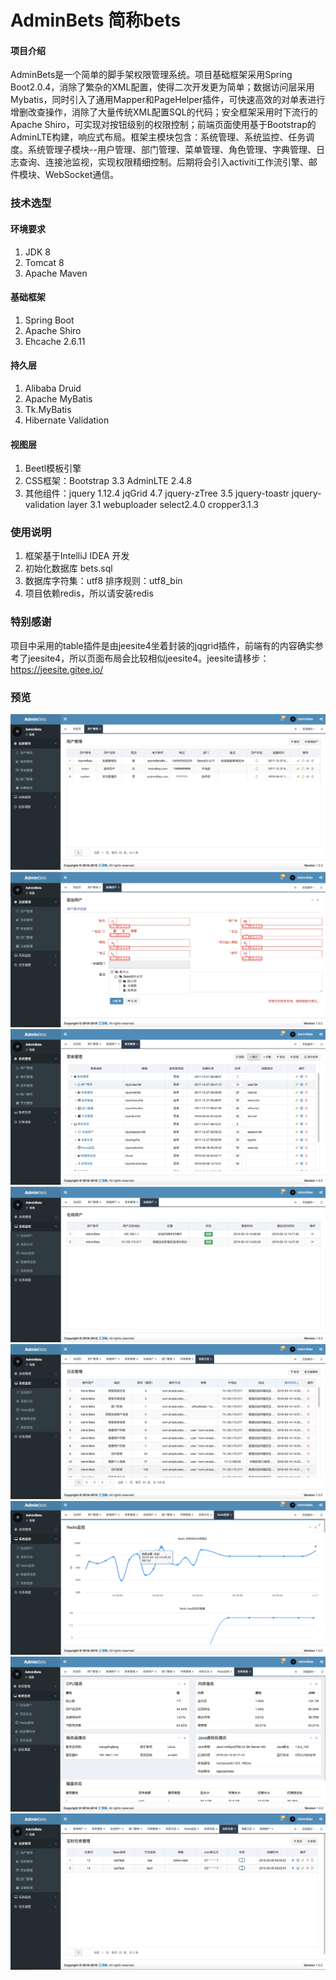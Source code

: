 # AdminBets 简称bets
#### 项目介绍
AdminBets是一个简单的脚手架权限管理系统。项目基础框架采用Spring Boot2.0.4，消除了繁杂的XML配置，使得二次开发更为简单；数据访问层采用Mybatis，同时引入了通用Mapper和PageHelper插件，可快速高效的对单表进行增删改查操作，消除了大量传统XML配置SQL的代码；安全框架采用时下流行的Apache Shiro，可实现对按钮级别的权限控制；前端页面使用基于Bootstrap的AdminLTE构建，响应式布局。框架主模块包含：系统管理、系统监控、任务调度。系统管理子模块--用户管理、部门管理、菜单管理、角色管理、字典管理、日志查询、连接池监视，实现权限精细控制。后期将会引入activiti工作流引擎、邮件模块、WebSocket通信。

### 技术选型
#### 环境要求
1. JDK 8
2. Tomcat 8
3. Apache Maven
#### 基础框架
1. Spring Boot
2. Apache Shiro
3. Ehcache 2.6.11
#### 持久层
1. Alibaba Druid
2. Apache MyBatis
2. Tk.MyBatis
3. Hibernate Validation
#### 视图层
1. Beetl模板引擎
2. CSS框架：Bootstrap 3.3  AdminLTE 2.4.8
3. 其他组件：jquery 1.12.4  jqGrid 4.7  jquery-zTree 3.5  jquery-toastr  jquery-validation  layer 3.1 webuploader  select2.4.0 cropper3.1.3

### 使用说明
1. 框架基于IntelliJ IDEA 开发
2. 初始化数据库 bets.sql
3. 数据库字符集：utf8   排序规则：utf8_bin
4. 项目依赖redis，所以请安装redis

### 特别感谢
项目中采用的table插件是由jeesite4坐着封装的jqgrid插件，前端有的内容确实参考了jeesite4，所以页面布局会比较相似jeesite4。jeesite请移步：https://jeesite.gitee.io/

### 预览
![image](https://github.com/wangdingfeng/bets/blob/master/img/WX20190310-142602%402x.png)
![image](https://github.com/wangdingfeng/bets/blob/master/img/WX20190310-142648%402x.png)
![image](https://github.com/wangdingfeng/bets/blob/master/img/WX20190310-142718%402x.png)
![image](https://github.com/wangdingfeng/bets/blob/master/img/WX20190310-142752%402x.png)
![image](https://github.com/wangdingfeng/bets/blob/master/img/WX20190310-142904%402x.png)
![image](https://github.com/wangdingfeng/bets/blob/master/img/WX20190310-142938%402x.png)
![image](https://github.com/wangdingfeng/bets/blob/master/img/WX20190310-142959%402x.png)
![image](https://github.com/wangdingfeng/bets/blob/master/img/WX20190310-143034%402x.png)
